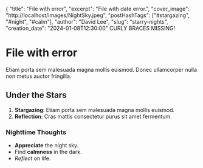 {
    "title": "File with error",
    "excerpt": "File with date error.",
    "cover_image": "http://localhost/images/NightSky.jpeg",
    "postHashTags": ["#stargazing", "#night", "#calm"],
    "author": "David Lee",
    "slug": "starry-nights",
    "creation_date": "2024-01-08T12:30:00"
CURLY BRACES MISSING!

# File with error

Etiam porta sem malesuada magna mollis euismod. Donec ullamcorper nulla non metus auctor fringilla.

## Under the Stars

1. **Stargazing**: Etiam porta sem malesuada magna mollis euismod.
2. **Reflection**: Cras mattis consectetur purus sit amet fermentum.

### Nighttime Thoughts

- **Appreciate** the night sky.
- Find **calmness** in the dark.
- *Reflect* on life.
